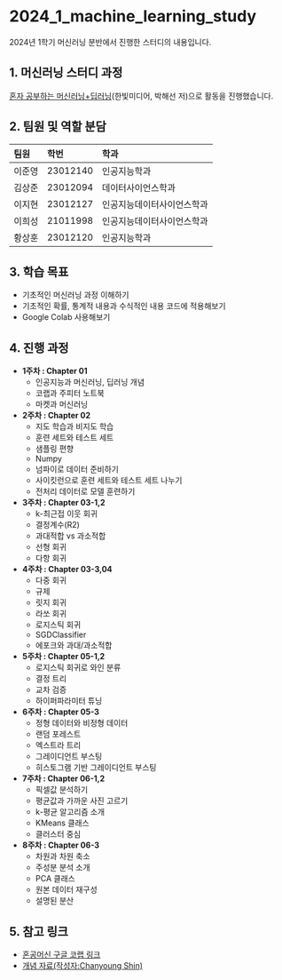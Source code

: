 # 2024_1_machine_learning_study
2024년 1학기 머신러닝 분반에서 진행한 스터디의 내용입니다.

## 1. 머신러닝 스터디 과정
[혼자 공부하는 머신러닝+딥러닝](https://product.kyobobook.co.kr/detail/S000001810330)(한빛미디어, 박해선 저)으로 활동을 진행했습니다.  

## 2. 팀원 및 역할 분담

| 팀원    | 학번       | 학과                      | 
| :------ | :-------- | :------------------------ | 
| 이준영  | 23012140 | 인공지능학과  |  
| 김상준  | 23012094 | 데이터사이언스학과  |
| 이지현  | 23012127 | 인공지능데이터사이언스학과 |                                                   
| 이희성  | 21011998 | 인공지능데이터사이언스학과  | 
| 황상훈  | 23012120 | 인공지능학과  | 

## 3. 학습 목표

*   기초적인 머신러닝 과정 이해하기
*   기초적인 확률, 통계적 내용과 수식적인 내용 코드에 적용해보기
*   Google Colab 사용해보기

## 4. 진행 과정

*   **1주차 : Chapter 01**
    *   인공지능과 머신러닝, 딥러닝 개념
    *   코랩과 주피터 노트북
    *   마켓과 머신러닝
*   **2주차 : Chapter 02**
    *   지도 학습과 비지도 학습
    *   훈련 세트와 테스트 세트
    *   샘플링 편향
    *   Numpy
    *   넘파이로 데이터 준비하기
    *   사이킷런으로 훈련 세트와 테스트 세트 나누기
    *   전처리 데이터로 모델 훈련하기
*   **3주차 : Chapter 03-1,2**
    *   k-최근접 이웃 회귀
    *   결정계수(R2)
    *   과대적합 vs 과소적합
    *   선형 회귀
    *   다항 회귀
*   **4주차 : Chapter 03-3,04**
    *   다중 회귀
    *   규제
    *   릿지 회귀
    *   라쏘 회귀
    *   로지스틱 회귀
    *   SGDClassifier
    *   에포크와 과대/과소적합
*   **5주차 : Chapter 05-1,2**
    *   로지스틱 회귀로 와인 분류
    *   결정 트리
    *   교차 검증
    *   하이퍼파라미터 튜닝
*   **6주차 : Chapter 05-3**
    *   정형 데이터와 비정형 데이터
    *   랜덤 포레스트
    *   엑스트라 트리
    *   그레이디언트 부스팅
    *   히스토그램 기반 그레이디언트 부스팅
*   **7주차 : Chapter 06-1,2**
    *   픽셀값 분석하기
    *   평균값과 가까운 사진 고르기
    *   k-평균 알고리즘 소개
    *   KMeans 클래스
    *   클러스터 중심
*   **8주차 : Chapter 06-3**
    *   차원과 차원 축소
    *   주성분 분석 소개
    *   PCA 클래스
    *   원본 데이터 재구성
    *   설명된 분산
 
         
## 5. 참고 링크

*   [혼공머신 구글 코랩 링크](https://github.com/rickiepark/hg-mldl?tab=readme-ov-file)
*   [개념 자료(작성자:Chanyoung Shin)](https://github.com/chanyoung-shin/machine_learning/wiki/A-brief-explanation-of-machine-learning-concepts)
